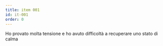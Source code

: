 ```yaml
---
title: item 001
id: it-001
order: 0
---
```

Ho provato molta tensione e ho avuto difficoltà a recuperare uno stato di calma